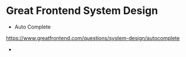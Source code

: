 # Great Frontend System Design

- Auto Complete

https://www.greatfrontend.com/questions/system-design/autocomplete 

- 
